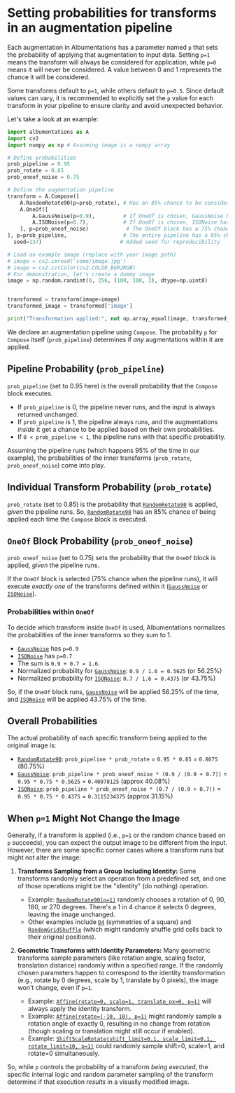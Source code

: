 # Setting probabilities for transforms in an augmentation pipeline

Each augmentation in Albumentations has a parameter named `p` that sets the probability of applying that augmentation to input data. Setting `p=1` means the transform will always be considered for application, while `p=0` means it will never be considered. A value between 0 and 1 represents the chance it will be considered.

Some transforms default to `p=1`, while others default to `p=0.5`. Since default values can vary, it is recommended to explicitly set the `p` value for each transform in your pipeline to ensure clarity and avoid unexpected behavior.

Let's take a look at an example:

```python
import albumentations as A
import cv2
import numpy as np # Assuming image is a numpy array

# Define probabilities
prob_pipeline = 0.95
prob_rotate = 0.85
prob_oneof_noise = 0.75

# Define the augmentation pipeline
transform = A.Compose([
    A.RandomRotate90(p=prob_rotate), # Has an 85% chance to be considered
    A.OneOf([
        A.GaussNoise(p=0.9),         # If OneOf is chosen, GaussNoise has a 90% chance within the OneOf block
        A.ISONoise(p=0.7),           # If OneOf is chosen, ISONoise has a 70% chance within the OneOf block
    ], p=prob_oneof_noise)            # The OneOf block has a 75% chance to be considered
], p=prob_pipeline,                  # The entire pipeline has a 95% chance to be applied
  seed=137)                         # Added seed for reproducibility

# Load an example image (replace with your image path)
# image = cv2.imread('some/image.jpg')
# image = cv2.cvtColor(cv2.COLOR_BGR2RGB)
# For demonstration, let's create a dummy image
image = np.random.randint(0, 256, (100, 100, 3), dtype=np.uint8)


transformed = transform(image=image)
transformed_image = transformed['image']

print("Transformation applied:", not np.array_equal(image, transformed_image))
```

We declare an augmentation pipeline using `Compose`. The probability `p` for `Compose` itself (`prob_pipeline`) determines if *any* augmentations within it are applied.

## Pipeline Probability (`prob_pipeline`)

`prob_pipeline` (set to 0.95 here) is the overall probability that the `Compose` block executes.
- If `prob_pipeline` is 0, the pipeline never runs, and the input is always returned unchanged.
- If `prob_pipeline` is 1, the pipeline always runs, and the augmentations *inside* it get a chance to be applied based on their own probabilities.
- If `0 < prob_pipeline < 1`, the pipeline runs with that specific probability.

Assuming the pipeline runs (which happens 95% of the time in our example), the probabilities of the inner transforms (`prob_rotate`, `prob_oneof_noise`) come into play.

## Individual Transform Probability (`prob_rotate`)

`prob_rotate` (set to 0.85) is the probability that [`RandomRotate90`](https://explore.albumentations.ai/transform/RandomRotate90) is applied, *given* the pipeline runs. So, [`RandomRotate90`](https://explore.albumentations.ai/transform/RandomRotate90) has an 85% chance of being applied each time the `Compose` block is executed.

## `OneOf` Block Probability (`prob_oneof_noise`)

`prob_oneof_noise` (set to 0.75) sets the probability that the `OneOf` block is applied, *given* the pipeline runs.

If the `OneOf` block is selected (75% chance when the pipeline runs), it will execute *exactly one* of the transforms defined within it ([`GaussNoise`](https://explore.albumentations.ai/transform/GaussNoise) or [`ISONoise`](https://explore.albumentations.ai/transform/ISONoise)).

### Probabilities within `OneOf`

To decide which transform inside `OneOf` is used, Albumentations normalizes the probabilities of the inner transforms so they sum to 1.
- [`GaussNoise`](https://explore.albumentations.ai/transform/GaussNoise) has `p=0.9`
- [`ISONoise`](https://explore.albumentations.ai/transform/ISONoise) has `p=0.7`
- The sum is `0.9 + 0.7 = 1.6`.
- Normalized probability for [`GaussNoise`](https://explore.albumentations.ai/transform/GaussNoise): `0.9 / 1.6 = 0.5625` (or 56.25%)
- Normalized probability for [`ISONoise`](https://explore.albumentations.ai/transform/ISONoise): `0.7 / 1.6 = 0.4375` (or 43.75%)

So, if the `OneOf` block runs, [`GaussNoise`](https://explore.albumentations.ai/transform/GaussNoise) will be applied 56.25% of the time, and [`ISONoise`](https://explore.albumentations.ai/transform/ISONoise) will be applied 43.75% of the time.

## Overall Probabilities

The actual probability of each specific transform being applied to the original image is:
- [`RandomRotate90`](https://explore.albumentations.ai/transform/RandomRotate90): `prob_pipeline * prob_rotate` = `0.95 * 0.85` = `0.8075` (80.75%)
- [`GaussNoise`](https://explore.albumentations.ai/transform/GaussNoise): `prob_pipeline * prob_oneof_noise * (0.9 / (0.9 + 0.7))` = `0.95 * 0.75 * 0.5625` = `0.40078125` (approx 40.08%)
- [`ISONoise`](https://explore.albumentations.ai/transform/ISONoise): `prob_pipeline * prob_oneof_noise * (0.7 / (0.9 + 0.7))` = `0.95 * 0.75 * 0.4375` = `0.3115234375` (approx 31.15%)

## When `p=1` Might Not Change the Image

Generally, if a transform is applied (i.e., `p=1` or the random chance based on `p` succeeds), you can expect the output image to be different from the input. However, there are some specific corner cases where a transform runs but might not alter the image:

1.  **Transforms Sampling from a Group Including Identity:** Some transforms randomly select an operation from a predefined set, and one of those operations might be the "identity" (do nothing) operation.
    *   Example: [`RandomRotate90(p=1)`](https://explore.albumentations.ai/transform/RandomRotate90) randomly chooses a rotation of 0, 90, 180, or 270 degrees. There's a 1 in 4 chance it selects 0 degrees, leaving the image unchanged.
    *   Other examples include [`D4`](https://explore.albumentations.ai/transform/D4) (symmetries of a square) and [`RandomGridShuffle`](https://explore.albumentations.ai/transform/RandomGridShuffle) (which might randomly shuffle grid cells back to their original positions).

2.  **Geometric Transforms with Identity Parameters:** Many geometric transforms sample parameters (like rotation angle, scaling factor, translation distance) randomly within a specified range. If the randomly chosen parameters happen to correspond to the identity transformation (e.g., rotate by 0 degrees, scale by 1, translate by 0 pixels), the image won't change, even if `p=1`.
    *   Example: [`Affine(rotate=0, scale=1, translate_px=0, p=1)`](https://explore.albumentations.ai/transform/Affine) will always apply the identity transform.
    *   Example: [`Affine(rotate=(-10, 10), p=1)`](https://explore.albumentations.ai/transform/Affine) might randomly sample a rotation angle of exactly 0, resulting in no change from rotation (though scaling or translation might still occur if enabled).
    *   Example: [`ShiftScaleRotate(shift_limit=0.1, scale_limit=0.1, rotate_limit=10, p=1)`](https://explore.albumentations.ai/transform/ShiftScaleRotate) could randomly sample shift=0, scale=1, and rotate=0 simultaneously.

So, while `p` controls the probability of a transform *being executed*, the specific internal logic and random parameter sampling of the transform determine if that execution *results* in a visually modified image.
